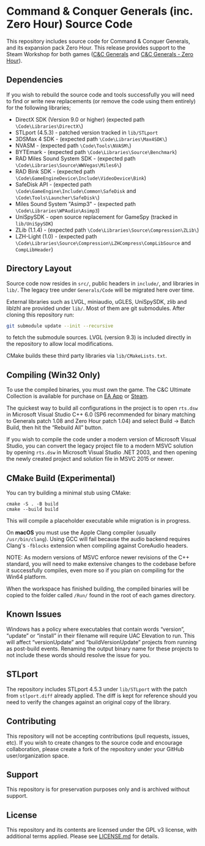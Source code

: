 
# Command & Conquer Generals (inc. Zero Hour) Source Code

This repository includes source code for Command & Conquer Generals, and its expansion pack Zero Hour. This release provides support to the Steam Workshop for both games ([C&C Generals](https://steamcommunity.com/workshop/browse/?appid=2229870) and [C&C Generals - Zero Hour](https://steamcommunity.com/workshop/browse/?appid=2732960)).


## Dependencies

If you wish to rebuild the source code and tools successfully you will need to find or write new replacements (or remove the code using them entirely) for the following libraries;

- DirectX SDK (Version 9.0 or higher) (expected path `\Code\Libraries\DirectX\`)
- STLport (4.5.3) - patched version tracked in `lib/STLport`
- 3DSMax 4 SDK - (expected path `\Code\Libraries\Max4SDK\`)
- NVASM - (expected path `\Code\Tools\NVASM\`)
- BYTEmark - (expected path `\Code\Libraries\Source\Benchmark`)
- RAD Miles Sound System SDK - (expected path `\Code\Libraries\Source\WWVegas\Miles6\`)
- RAD Bink SDK - (expected path `\Code\GameEngineDevice\Include\VideoDevice\Bink`)
- SafeDisk API - (expected path `\Code\GameEngine\Include\Common\SafeDisk` and `\Code\Tools\Launcher\SafeDisk\`)
- Miles Sound System "Asimp3" - (expected path `\Code\Libraries\WPAudio\Asimp3`)
- UniSpySDK - open source replacement for GameSpy (tracked in `lib/UniSpySDK`)
- ZLib (1.1.4) - (expected path `\Code\Libraries\Source\Compression\ZLib\`)
- LZH-Light (1.0) - (expected path `\Code\Libraries\Source\Compression\LZHCompress\CompLibSource` and `CompLibHeader`)

## Directory Layout

Source code now resides in `src/`, public headers in `include/`, and libraries in `lib/`. The legacy tree under `Generals/Code` will be migrated here over time.

External libraries such as LVGL, miniaudio, uGLES, UniSpySDK, zlib and liblzhl are provided under `lib/`. Most of them are git submodules. After cloning this repository run:

```sh
git submodule update --init --recursive
```
to fetch the submodule sources. LVGL (version 9.3) is included directly in the repository to allow local modifications.

CMake builds these third party libraries via `lib/CMakeLists.txt`.

 

## Compiling (Win32 Only)

To use the compiled binaries, you must own the game. The C&C Ultimate Collection is available for purchase on [EA App](https://www.ea.com/en-gb/games/command-and-conquer/command-and-conquer-the-ultimate-collection/buy/pc) or [Steam](https://store.steampowered.com/bundle/39394/Command__Conquer_The_Ultimate_Collection/).

The quickest way to build all configurations in the project is to open `rts.dsw` in Microsoft Visual Studio C++ 6.0 (SP6 recommended for binary matching to Generals patch 1.08 and Zero Hour patch 1.04) and select Build -> Batch Build, then hit the “Rebuild All” button.

If you wish to compile the code under a modern version of Microsoft Visual Studio, you can convert the legacy project file to a modern MSVC solution by opening `rts.dsw` in Microsoft Visual Studio .NET 2003, and then opening the newly created project and solution file in MSVC 2015 or newer.

## CMake Build (Experimental)
You can try building a minimal stub using CMake:
```
cmake -S . -B build
cmake --build build
```
This will compile a placeholder executable while migration is in progress.

On **macOS** you must use the Apple Clang compiler (usually `/usr/bin/clang`).
Using GCC will fail because the audio backend requires Clang's `-fblocks`
extension when compiling against CoreAudio headers.

NOTE: As modern versions of MSVC enforce newer revisions of the C++ standard, you will need to make extensive changes to the codebase before it successfully compiles, even more so if you plan on compiling for the Win64 platform.

When the workspace has finished building, the compiled binaries will be copied to the folder called `/Run/` found in the root of each games directory. 
 


## Known Issues

Windows has a policy where executables that contain words “version”, “update” or “install” in their filename will require UAC Elevation to run. This will affect “versionUpdate” and “buildVersionUpdate” projects from running as post-build events. Renaming the output binary name for these projects to not include these words should resolve the issue for you.


## STLport
The repository includes STLport 4.5.3 under `lib/STLport` with the patch from
`stlport.diff` already applied. The diff is kept for reference should you need
to verify the changes against an original copy of the library.


## Contributing

This repository will not be accepting contributions (pull requests, issues, etc). If you wish to create changes to the source code and encourage collaboration, please create a fork of the repository under your GitHub user/organization space.


## Support

This repository is for preservation purposes only and is archived without support. 


## License

This repository and its contents are licensed under the GPL v3 license, with additional terms applied. Please see [LICENSE.md](LICENSE.md) for details.
